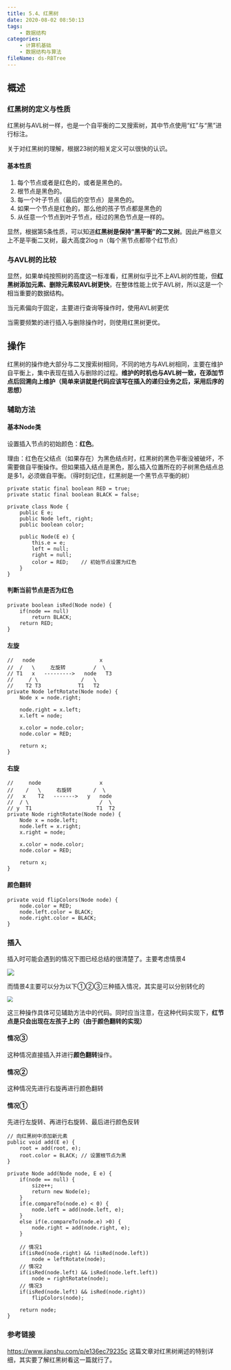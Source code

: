 ```yaml
---
title: 5.4、红黑树
date: 2020-08-02 08:50:13
tags:
	- 数据结构
categories:
	- 计算机基础
	- 数据结构与算法
fileName: ds-RBTree
---
```


## 概述

### 红黑树的定义与性质

红黑树与AVL树一样，也是一个自平衡的二叉搜索树，其中节点使用“红”与“黑”进行标注。

关于对红黑树的理解，根据23树的相关定义可以很快的认识。

#### 基本性质

1. 每个节点或者是红色的，或者是黑色的。
2. 根节点是黑色的。
3. 每一个叶子节点（最后的空节点）是黑色的。
4. 如果一个节点是红色的，那么他的孩子节点都是黑色的
5. 从任意一个节点到叶子节点，经过的黑色节点是一样的。

显然，根据第5条性质，可以知道**红黑树是保持“黑平衡”的二叉树**。因此严格意义上不是平衡二叉树，最大高度2log n（每个黑节点都带个红节点）

### 与AVL树的比较

显然，如果单纯按照树的高度这一标准看，红黑树似乎比不上AVL树的性能，但**红黑树添加元素、删除元素较AVL树更快**，在整体性能上优于AVL树，所以这是一个相当重要的数据结构。

当元素偏向于固定，主要进行查询等操作时，使用AVL树更优

当需要频繁的进行插入与删除操作时，则使用红黑树更优。



## 操作

红黑树的操作绝大部分与二叉搜索树相同，不同的地方与AVL树相同，主要在维护自平衡上，集中表现在插入与删除的过程。**维护的时机也与AVL树一致，在添加节点后回溯向上维护（简单来讲就是代码应该写在插入的递归业务之后，采用后序的思想）**

### 辅助方法

#### 基本Node类

设置插入节点的初始颜色：**红色**。

理由：红色在父结点（如果存在）为黑色结点时，红黑树的黑色平衡没被破坏，不需要做自平衡操作。但如果插入结点是黑色，那么插入位置所在的子树黑色结点总是多1，必须做自平衡。（得时刻记住，红黑树是一个黑节点平衡的树）

```
private static final boolean RED = true;
private static final boolean BLACK = false;

private class Node {
    public E e;
    public Node left, right;
    public boolean color;

    public Node(E e) {
        this.e = e;
        left = null;
        right = null;
        color = RED;	// 初始节点设置为红色
    }
}
```

#### 判断当前节点是否为红色

```
private boolean isRed(Node node) {
    if(node == null)
        return BLACK;
    return RED;
}
```

#### 左旋

```
//   node                     x
//  /   \     左旋转         /  \
// T1   x   --------->   node   T3
//     / \              /   \
//    T2 T3            T1   T2
private Node leftRotate(Node node) {
    Node x = node.right;

    node.right = x.left;
    x.left = node;

    x.color = node.color;
    node.color = RED;

    return x;
}
```

#### 右旋

```
//     node                   x
//    /   \     右旋转       /  \
//   x    T2   ------->   y   node
//  / \                       /  \
// y  T1                     T1  T2
private Node rightRotate(Node node) {
    Node x = node.left;
    node.left = x.right;
    x.right = node;

    x.color = node.color;
    node.color = RED;

    return x;
}
```

#### 颜色翻转

```
private void flipColors(Node node) {
    node.color = RED;
    node.left.color = BLACK;
    node.right.color = BLACK;
}
```



### 插入

插入时可能会遇到的情况下图已经总结的很清楚了。主要考虑情景4

<img src="http://cdn.ziyedy.top/%E7%BA%A2%E9%BB%91%E6%A0%91%E6%8F%92%E5%85%A5.png" style="zoom:;" />

而情景4主要可以分为以下①②③三种插入情况，其实是可以分别转化的

<img src="http://cdn.ziyedy.top/%E6%8F%92%E5%85%A5.jpg" style="zoom:80%;" />

这三种操作具体可见辅助方法中的代码。同时应当注意，在这种代码实现下，**红节点是只会出现在左孩子上的（由于颜色翻转的实现）**

#### 情况③

这种情况直接插入并进行**颜色翻转**操作。

#### 情况②

这种情况先进行右旋再进行颜色翻转

#### 情况①

先进行左旋转、再进行右旋转、最后进行颜色反转

```
// 向红黑树中添加新元素
public void add(E e) {
    root = add(root, e);
    root.color = BLACK;	// 设置根节点为黑
}
    
private Node add(Node node, E e) {
    if(node == null) {
        size++;
        return new Node(e);
    }
    if(e.compareTo(node.e) < 0) {
        node.left = add(node.left, e);
    }
    else if(e.compareTo(node.e) >0) {
        node.right = add(node.right, e);
    }

	// 情况1
    if(isRed(node.right) && !isRed(node.left))
        node = leftRotate(node);
    // 情况2
    if(isRed(node.left) && isRed(node.left.left))
        node = rightRotate(node);
    // 情况3
    if(isRed(node.left) && isRed(node.right))
        flipColors(node);
        
    return node;
}
```







### 参考链接

https://www.jianshu.com/p/e136ec79235c	这篇文章对红黑树阐述的特别详细，其实要了解红黑树看这一篇就行了。

